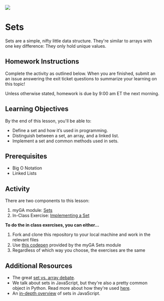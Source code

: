 ![](https://ga-dash.s3.amazonaws.com/production/assets/logo-9f88ae6c9c3871690e33280fcf557f33.png) 

# Sets

Sets are a simple, nifty little data structure. They're similar to arrays with one key difference: They only hold unique values.

## Homework Instructions 

Complete the activity as outlined below. When you are finished, submit an an issue answering the exit ticket questions to summarize your learning on this topic! 

Unless otherwise stated, homework is due by 9:00 am ET the next morning.

## Learning Objectives
By the end of this lesson, you'll be able to:
- Define a set and how it’s used in programming. 
- Distinguish between a set, an array, and a linked list. 
- Implement a set and common methods used in sets.

## Prerequisites
* Big O Notation
* Linked Lists

## Activity 

There are two components to this lesson:
1. myGA module: [Sets](https://my.generalassemb.ly/activities/465)
2. In-Class Exercise: [Implementing a Set](/exercises)

**To do the in class exercises, you can either...**

1. Fork and clone this repository to your local machine and work in the relevant files
1. Use [this codepen](https://codepen.io/GAmarketing/pen/gEOeZW) provided by the myGA Sets module
1. Regardless of which way you choose, the exercises are the same 

## Additional Resources
- The great [set vs. array debate](https://medium.com/front-end-weekly/es6-set-vs-array-what-and-when-efc055655e1a).
- We talk about sets in JavaScript, but they're also a pretty common object in Python. Read more about how they're used [here](https://www.geeksforgeeks.org/sets-in-python/).
- An [in-depth overview](https://flaviocopes.com/javascript-data-structures-set/) of sets in JavaScript.
